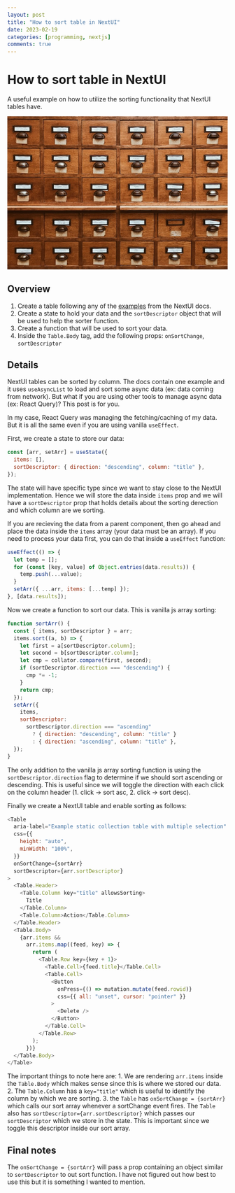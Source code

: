 ```yaml
---
layout: post
title: "How to sort table in NextUI"
date: 2023-02-19
categories: [programming, nextjs]
comments: true
---
```


# How to sort table in NextUI

A useful example on how to utilize the sorting functionality that NextUI tables have.

![image](/assets/2023-02-19-how-to-sort-table-in-nextui/jan-antonin-kolar-lRoX0shwjUQ-unsplash.jpg)

## Overview

1. Create a table following any of the [examples]("https://nextui.org/docs/components/table") from the NextUI docs.
2. Create a state to hold your data and the `sortDescriptor` object that will be used to help the sorter function.
3. Create a function that will be used to sort your data.
4. Inside the `Table.Body` tag, add the following props: `onSortChange`, `sortDescriptor`

## Details

NextUI tables can be sorted by column. The docs contain one example and it uses `useAsyncList` to load and sort some async data (ex: data coming from network). But what if you are using other tools to manage async data (ex: React Query)? This post is for you.

In my case, React Query was managing the fetching/caching of my data. But it is all the same even if you are using vanilla `useEffect`.

First, we create a state to store our data:

```javascript
const [arr, setArr] = useState({
  items: [],
  sortDescriptor: { direction: "descending", column: "title" },
});
```

The state will have specific type since we want to stay close to the NextUI implementation. Hence we will store the data inside `items` prop and we will have a `sortDescriptor` prop that holds details about the sorting derection and which column are we sorting.

If you are recieving the data from a parent component, then go ahead and place the data inside the `items` array (your data must be an array). If you need to process your data first, you can do that inside a `useEffect` function:

```javascript
useEffect(() => {
  let temp = [];
  for (const [key, value] of Object.entries(data.results)) {
    temp.push(...value);
  }
  setArr({ ...arr, items: [...temp] });
}, [data.results]);
```

Now we create a function to sort our data. This is vanilla js array sorting:

```javascript
function sortArr() {
  const { items, sortDescriptor } = arr;
  items.sort((a, b) => {
    let first = a[sortDescriptor.column];
    let second = b[sortDescriptor.column];
    let cmp = collator.compare(first, second);
    if (sortDescriptor.direction === "descending") {
      cmp *= -1;
    }
    return cmp;
  });
  setArr({
    items,
    sortDescriptor:
      sortDescriptor.direction === "ascending"
        ? { direction: "descending", column: "title" }
        : { direction: "ascending", column: "title" },
  });
}
```

The only addition to the vanilla js array sorting function is using the `sortDescriptor.direction` flag to determine if we should sort ascending or descending. This is useful since we will toggle the direction with each click on the column header (1. click -> sort asc, 2. click -> sort desc).

Finally we create a NextUI table and enable sorting as follows:

```javascript
<Table
  aria-label="Example static collection table with multiple selection"
  css={{
    height: "auto",
    minWidth: "100%",
  }}
  onSortChange={sortArr}
  sortDescriptor={arr.sortDescriptor}
>
  <Table.Header>
    <Table.Column key="title" allowsSorting>
      Title
    </Table.Column>
    <Table.Column>Action</Table.Column>
  </Table.Header>
  <Table.Body>
    {arr.items &&
      arr.items.map((feed, key) => {
        return (
          <Table.Row key={key + 1}>
            <Table.Cell>{feed.title}</Table.Cell>
            <Table.Cell>
              <Button
                onPress={() => mutation.mutate(feed.rowid)}
                css={{ all: "unset", cursor: "pointer" }}
              >
                <Delete />
              </Button>
            </Table.Cell>
          </Table.Row>
        );
      })}
  </Table.Body>
</Table>
```

The important things to note here are: 1. We are rendering `arr.items` inside the `Table.Body` which makes sense since this is where we stored our data. 2. The `Table.Column` has a `key="title"` which is useful to identify the column by which we are sorting. 3. the `Table` has `onSortChange = {sortArr}` which calls our sort array whenever a sortChange event fires. The `Table` also has `sortDescriptor={arr.sortDescriptor}` which passes our `sortDescriptor` which we store in the state. This is important since we toggle this descriptor inside our sort array.

## Final notes

The `onSortChange = {sortArr}` will pass a prop containing an object similar to `sortDescriptor` to out sort function. I have not figured out how best to use this but it is something I wanted to mention.

